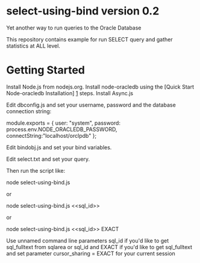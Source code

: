 # select-using-bind version 0.2

Yet another way to run queries to the Oracle Database

This repository contains example for run SELECT query and gather statistics at ALL level.

# <a name="start"></a> Getting Started

Install Node.js from nodejs.org.
Install node-oracledb using the [Quick Start Node-oracledb Installation] [1] steps.
Install Async.js

Edit dbconfig.js and set your username, password and the database connection string:

module.exports = {
    user: "system",
    password: process.env.NODE_ORACLEDB_PASSWORD,
    connectString:"localhost/orclpdb"
};

Edit bindobj.js and set your bind variables. 

Edit select.txt and set your query.

Then run the script like:

node select-using-bind.js

or 

node select-using-bind.js <<sql_id>>

or

node select-using-bind.js <<sql_id>> EXACT

Use unnamed command line parameters sql_id if you'd like to get sql_fulltext from sqlarea or sql_id and EXACT if you'd like to get sql_fulltext and set parameter cursor_sharing = EXACT for your current session

[1]: https://oracle.github.io/node-oracledb/INSTALL.html#quickstart
